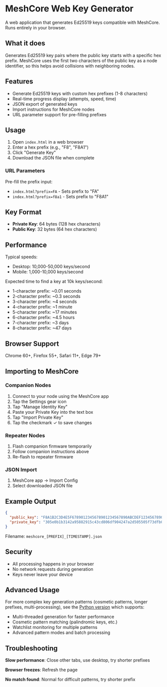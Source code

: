 # MeshCore Web Key Generator

A web application that generates Ed25519 keys compatible with MeshCore. Runs entirely in your browser.

## What it does

Generates Ed25519 key pairs where the public key starts with a specific hex prefix. MeshCore uses the first two characters of the public key as a node identifier, so this helps avoid collisions with neighboring nodes.

## Features

- Generate Ed25519 keys with custom hex prefixes (1-8 characters)
- Real-time progress display (attempts, speed, time)
- JSON export of generated keys
- Import instructions for MeshCore nodes
- URL parameter support for pre-filling prefixes

## Usage

1. Open `index.html` in a web browser
2. Enter a hex prefix (e.g., "F8", "F8A1")
3. Click "Generate Key"
4. Download the JSON file when complete

### URL Parameters

Pre-fill the prefix input:
- `index.html?prefix=FA` - Sets prefix to "FA"
- `index.html?prefix=f8a1` - Sets prefix to "F8A1"

## Key Format

- **Private Key**: 64 bytes (128 hex characters)
- **Public Key**: 32 bytes (64 hex characters)

## Performance

Typical speeds:
- Desktop: 10,000-50,000 keys/second
- Mobile: 1,000-10,000 keys/second

Expected time to find a key at 10k keys/second:
- 1-character prefix: ~0.01 seconds
- 2-character prefix: ~0.3 seconds
- 3-character prefix: ~4 seconds
- 4-character prefix: ~1 minute
- 5-character prefix: ~17 minutes
- 6-character prefix: ~4.5 hours
- 7-character prefix: ~3 days
- 8-character prefix: ~47 days

## Browser Support

Chrome 60+, Firefox 55+, Safari 11+, Edge 79+

## Importing to MeshCore

### Companion Nodes
1. Connect to your node using the MeshCore app
2. Tap the Settings gear icon
3. Tap "Manage Identity Key"
4. Paste your Private Key into the text box
5. Tap "Import Private Key"
6. Tap the checkmark ✓ to save changes

### Repeater Nodes
1. Flash companion firmware temporarily
2. Follow companion instructions above
3. Re-flash to repeater firmware

### JSON Import
1. MeshCore app → Import Config
2. Select downloaded JSON file

## Example Output

```json
{
  "public_key": "F8A1B2C3D4E5F6789012345678901234567890ABCDEF1234567890ABCDEF12",
  "private_key": "305e0b1b3142a95882915c43cd806df904247a2d505505f73dfb0cde9e666c4d656591bb4b5a23b6f47c786bf6cccfa0c4423c4617bbc9ab51dfb6f016f84144"
}
```

Filename: `meshcore_[PREFIX]_[TIMESTAMP].json`

## Security

- All processing happens in your browser
- No network requests during generation
- Keys never leave your device

## Advanced Usage

For more complex key generation patterns (cosmetic patterns, longer prefixes, multi-processing), see the [Python version](https://github.com/agessaman/meshcore-keygen) which supports:
- Multi-threaded generation for faster performance
- Cosmetic pattern matching (palindromic keys, etc.)
- Watchlist monitoring for multiple patterns
- Advanced pattern modes and batch processing

## Troubleshooting

**Slow performance**: Close other tabs, use desktop, try shorter prefixes

**Browser freezes**: Refresh the page

**No match found**: Normal for difficult patterns, try shorter prefix
